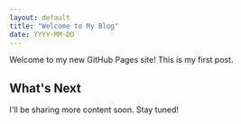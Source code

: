 ```yaml
---
layout: default
title: "Welcome to My Blog"
date: YYYY-MM-DD
---
```


Welcome to my new GitHub Pages site! This is my first post.

## What's Next

I'll be sharing more content soon. Stay tuned!